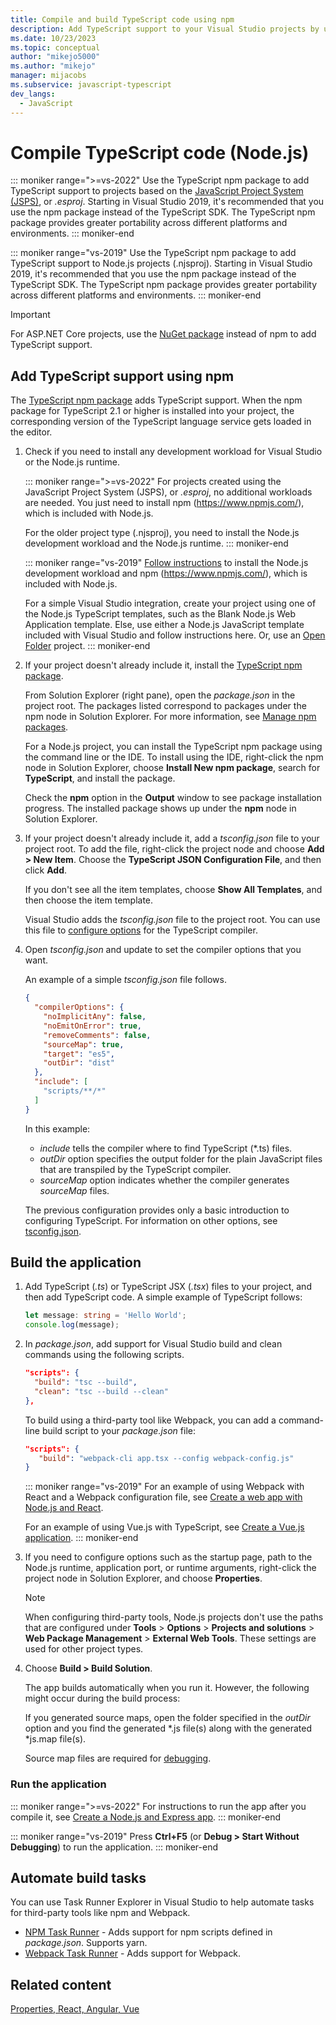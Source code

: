 ```yaml
---
title: Compile and build TypeScript code using npm
description: Add TypeScript support to your Visual Studio projects by using the Node Package Manager (npm) package for portability across different platforms and environments.
ms.date: 10/23/2023
ms.topic: conceptual
author: "mikejo5000"
ms.author: "mikejo"
manager: mijacobs
ms.subservice: javascript-typescript
dev_langs:
  - JavaScript
---
```

# Compile TypeScript code (Node.js)

::: moniker range=">=vs-2022"
Use the TypeScript npm package to add TypeScript support to projects based on the [JavaScript Project System (JSPS)](../javascript/javascript-in-visual-studio.md#project-templates), or *.esproj*. Starting in Visual Studio 2019, it's recommended that you use the npm package instead of the TypeScript SDK. The TypeScript npm package provides greater portability across different platforms and environments.
::: moniker-end

::: moniker range="vs-2019"
Use the TypeScript npm package to add TypeScript support to Node.js projects (.njsproj). Starting in Visual Studio 2019, it's recommended that you use the npm package instead of the TypeScript SDK. The TypeScript npm package provides greater portability across different platforms and environments.
::: moniker-end

> [!IMPORTANT]
> For ASP.NET Core projects, use the [NuGet package](../javascript/compile-typescript-code-nuget.md) instead of npm to add TypeScript support.

## Add TypeScript support using npm

The [TypeScript npm package](https://www.npmjs.com/package/typescript) adds TypeScript support. When the npm package for TypeScript 2.1 or higher is installed into your project, the corresponding version of the TypeScript language service gets loaded in the editor.

1. Check if you need to install any development workload for Visual Studio or the Node.js runtime.

   ::: moniker range=">=vs-2022"
   For projects created using the JavaScript Project System (JSPS), or *.esproj*, no additional workloads are needed. You just need to install npm (https://www.npmjs.com/), which is included with Node.js.

   For the older project type (.njsproj), you need to install the Node.js development workload and the Node.js runtime.
   ::: moniker-end

   ::: moniker range="vs-2019"
   [Follow instructions](./tutorial-nodejs.md?toc=%252fvisualstudio%252fjavascript%252ftoc.json) to install the Node.js development workload and npm (https://www.npmjs.com/), which is included with Node.js.

   For a simple Visual Studio integration, create your project using one of the Node.js TypeScript templates, such as the Blank Node.js Web Application template. Else, use either a Node.js JavaScript template included with Visual Studio and follow instructions here. Or, use an [Open Folder](../javascript/develop-javascript-code-without-solutions-projects.md) project.
   ::: moniker-end

1. If your project doesn't already include it, install the [TypeScript npm package](https://www.npmjs.com/package/typescript).

   From Solution Explorer (right pane), open the *package.json* in the project root. The packages listed correspond to packages under the npm node in Solution Explorer. For more information, see [Manage npm packages](../javascript/npm-package-management.md).

   For a Node.js project, you can install the TypeScript npm package using the command line or the IDE. To install using the IDE, right-click the npm node in Solution Explorer, choose **Install New npm package**, search for **TypeScript**, and install the package.

   Check the **npm** option in the **Output** window to see package installation progress. The installed package shows up under the **npm** node in Solution Explorer.

1. If your project doesn't already include it, add a *tsconfig.json* file to your project root. To add the file, right-click the project node and choose **Add > New Item**. Choose the **TypeScript JSON Configuration File**, and then click **Add**.

   If you don't see all the item templates, choose **Show All Templates**, and then choose the item template.

   Visual Studio adds the *tsconfig.json* file to the project root. You can use this file to [configure options](https://www.typescriptlang.org/docs/handbook/tsconfig-json.html) for the TypeScript compiler.

1. Open *tsconfig.json* and update to set the compiler options that you want.

   An example of a simple *tsconfig.json* file follows.

   ```json
   {
     "compilerOptions": {
       "noImplicitAny": false,
       "noEmitOnError": true,
       "removeComments": false,
       "sourceMap": true,
       "target": "es5",
       "outDir": "dist"
     },
     "include": [
       "scripts/**/*"
     ]
   }
   ```

   In this example:
   - *include* tells the compiler where to find TypeScript (*.ts) files.
   - *outDir* option specifies the output folder for the plain JavaScript files that are transpiled by the TypeScript compiler.
   - *sourceMap* option indicates whether the compiler generates *sourceMap* files.

   The previous configuration provides only a basic introduction to configuring TypeScript. For information on other options, see [tsconfig.json](https://www.typescriptlang.org/docs/handbook/tsconfig-json.html).

## Build the application

1. Add TypeScript (*.ts*) or TypeScript JSX (*.tsx*) files to your project, and then add TypeScript code. A simple example of TypeScript follows:

   ```typescript
   let message: string = 'Hello World';
   console.log(message);
   ```

1. In *package.json*, add support for Visual Studio build and clean commands using the following scripts.

   ```json
   "scripts": {
     "build": "tsc --build",
     "clean": "tsc --build --clean"
   },
   ```

   To build using a third-party tool like Webpack, you can add a command-line build script to your *package.json* file:

   ```json
   "scripts": {
      "build": "webpack-cli app.tsx --config webpack-config.js"
   }
   ```

   ::: moniker range="vs-2019"
   For an example of using Webpack with React and a Webpack configuration file, see [Create a web app with Node.js and React](../javascript/tutorial-nodejs-with-react-and-jsx.md).

   For an example of using Vue.js with TypeScript, see [Create a Vue.js application](create-application-with-vuejs.md).
   ::: moniker-end

1. If you need to configure options such as the startup page, path to the Node.js runtime, application port, or runtime arguments, right-click the project node in Solution Explorer, and choose **Properties**.

   >[!NOTE]
   > When configuring third-party tools, Node.js projects don't use the paths that are configured under **Tools** > **Options** > **Projects and solutions** > **Web Package Management** > **External Web Tools**. These settings are used for other project types.

1. Choose **Build > Build Solution**.

   The app builds automatically when you run it. However, the following might occur during the build process:

   If you generated source maps, open the folder specified in the *outDir* option and you find the generated \*.js file(s) along with the generated \*js.map file(s).

   Source map files are required for [debugging](../javascript/debug-nodejs.md).

### Run the application

::: moniker range=">=vs-2022"
For instructions to run the app after you compile it, see [Create a Node.js and Express app](../javascript/tutorial-nodejs.md#start-your-app).
::: moniker-end

::: moniker range="vs-2019"
Press **Ctrl+F5** (or **Debug > Start Without Debugging**) to run the application.
::: moniker-end

## Automate build tasks

You can use Task Runner Explorer in Visual Studio to help automate tasks for third-party tools like npm and Webpack.

- [NPM Task Runner](https://marketplace.visualstudio.com/items?itemName=MadsKristensen.NPMTaskRunner) - Adds support for npm scripts defined in *package.json*. Supports yarn.
- [Webpack Task Runner](https://marketplace.visualstudio.com/items?itemName=MadsKristensen.WebPackTaskRunner) - Adds support for Webpack.

## Related content

[Properties, React, Angular, Vue](../ide/reference/property-pages-javascript-esproj.md)